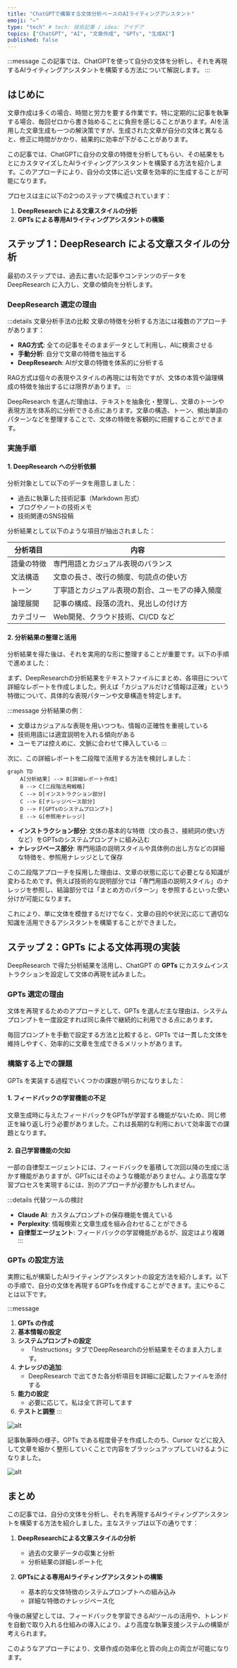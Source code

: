 ```yaml
---
title: "ChatGPTで構築する文体分析ベースのAIライティングアシスタント"
emoji: "✍️"
type: "tech" # tech: 技術記事 / idea: アイデア
topics: ["ChatGPT", "AI", "文章作成", "GPTs", "生成AI"]
published: false
---
```


:::message
この記事では、ChatGPTを使って自分の文体を分析し、それを再現するAIライティングアシスタントを構築する方法について解説します。
:::

## はじめに

文章作成は多くの場合、時間と労力を要する作業です。特に定期的に記事を執筆する場合、毎回ゼロから書き始めることに負担を感じることがあります。AIを活用した文章生成も一つの解決策ですが、生成された文章が自分の文体と異なると、修正に時間がかかり、結果的に効率が下がることがあります。

この記事では、ChatGPTに自分の文章の特徴を分析してもらい、その結果をもとにカスタマイズしたAIライティングアシスタントを構築する方法を紹介します。このアプローチにより、自分の文体に近い文章を効率的に生成することが可能になります。

プロセスは主に以下の2つのステップで構成されています：

1. **DeepResearch による文章スタイルの分析**
2. **GPTs による専用AIライティングアシスタントの構築**

## ステップ 1：DeepResearch による文章スタイルの分析

最初のステップでは、過去に書いた記事やコンテンツのデータを DeepResearch に入力し、文章の傾向を分析します。

### DeepResearch 選定の理由

:::details 文章分析手法の比較
文章の特徴を分析する方法には複数のアプローチがあります：

- **RAG方式**: 全ての記事をそのままデータとして利用し、AIに検索させる
- **手動分析**: 自分で文章の特徴を抽出する
- **DeepResearch**: AIが文章の特徴を体系的に分析する

RAG方式は個々の表現やスタイルの再現には有効ですが、文体の本質や論理構成の特徴を抽出するには限界があります。
:::

DeepResearch を選んだ理由は、テキストを抽象化・整理し、文章のトーンや表現方法を体系的に分析できる点にあります。文章の構造、トーン、頻出単語のパターンなどを整理することで、文体の特徴を客観的に把握することができます。

### 実施手順

#### 1. DeepResearch への分析依頼

分析対象として以下のデータを用意しました：

- 過去に執筆した技術記事（Markdown 形式）
- ブログやノートの技術メモ
- 技術関連のSNS投稿

分析結果として以下のような項目が抽出されました：

   | 分析項目 | 内容 |
   | ---- | ---- |
   | 語彙の特徴 | 専門用語とカジュアル表現のバランス |
   | 文法構造 | 文章の長さ、改行の頻度、句読点の使い方 |
   | トーン | 丁寧語とカジュアル表現の割合、ユーモアの挿入頻度 |
   | 論理展開 | 記事の構成、段落の流れ、見出しの付け方 |
   | カテゴリー | Web開発、クラウド技術、CI/CD など |

#### 2. 分析結果の整理と活用

分析結果を得た後は、それを実用的な形に整理することが重要です。以下の手順で進めました：

まず、DeepResearchの分析結果をテキストファイルにまとめ、各項目について詳細なレポートを作成しました。例えば「カジュアルだけど情報は正確」という特徴について、具体的な表現パターンや文章構造を特定します。

:::message
分析結果の例：
- 文章はカジュアルな表現を用いつつも、情報の正確性を重視している
- 技術用語には適宜説明を入れる傾向がある
- ユーモアは控えめに、文脈に合わせて挿入している
:::

次に、この詳細レポートを二段階で活用する方法を検討しました：

```mermaid
graph TD
    A[分析結果] --> B[詳細レポート作成]
    B --> C[二段階活用戦略]
    C --> D[インストラクション部分]
    C --> E[ナレッジベース部分]
    D --> F[GPTsのシステムプロンプト]
    E --> G[参照用ナレッジ]
```

- **インストラクション部分**: 文体の基本的な特徴（文の長さ、接続詞の使い方など）をGPTsのシステムプロンプトに組み込む
- **ナレッジベース部分**: 専門用語の説明スタイルや具体例の出し方などの詳細な特徴を、参照用ナレッジとして保存

この二段階アプローチを採用した理由は、文章の状態に応じて必要となる知識が変わるためです。例えば技術的な説明部分では「専門用語の説明スタイル」のナレッジを参照し、結論部分では「まとめ方のパターン」を参照するといった使い分けが可能になります。

これにより、単に文体を模倣するだけでなく、文章の目的や状況に応じて適切な知識を活用できるアシスタントを構築することができました。

## ステップ 2：GPTs による文体再現の実装

DeepResearch で得た分析結果を活用し、ChatGPT の **GPTs** にカスタムインストラクションを設定して文体の再現を試みました。

### GPTs 選定の理由

文体を再現するためのアプローチとして、GPTs を選んだ主な理由は、システムプロンプトを一度設定すれば同じ条件で継続的に利用できる点にあります。

毎回プロンプトを手動で設定する方法と比較すると、GPTs では一貫した文体を維持しやすく、効率的に文章を生成できるメリットがあります。

### 構築する上での課題

GPTs を実装する過程でいくつかの課題が明らかになりました：

#### 1. フィードバックの学習機能の不足

文章生成時に与えたフィードバックをGPTsが学習する機能がないため、同じ修正を繰り返し行う必要がありました。これは長期的な利用において効率面での課題となります。

#### 2. 自己学習機能の欠如

一部の自律型エージェントには、フィードバックを蓄積して次回以降の生成に活かす機能がありますが、GPTsにはそのような機能がありません。より高度な学習プロセスを実現するには、別のアプローチが必要かもしれません。

:::details 代替ツールの検討
- **Claude AI**: カスタムプロンプトの保存機能を備えている
- **Perplexity**: 情報検索と文章生成を組み合わせることができる
- **自律型エージェント**: フィードバックの学習機能があるが、設定はより複雑
:::

### GPTs の設定方法

実際に私が構築したAIライティングアシスタントの設定方法を紹介します。以下の手順で、自分の文体を再現するGPTsを作成することができます。主にやることは以下です。

:::message
1. **GPTs の作成**
2. **基本情報の設定**
3. **システムプロンプトの設定**
    - 「Instructions」タブでDeepResearchの分析結果をそのまま入力します。
4. **ナレッジの追加**:
    - DeepResearch で出てきた各分析項目を詳細に記載したファイルを添付する
5. **能力の設定**
    - 必要に応じて。私は全て許可してます
6. **テストと調整**
:::

![alt](/images/207f8410f23aec/gpts-config.png)

記事執筆時の様子。GPTs である程度骨子を作成したのち、Cursor などに投入して文章を細かく整形していくことで内容をブラッシュアップしていけるようになりました。

![alt](/images/207f8410f23aec/gpts-image.png)

## まとめ

この記事では、自分の文体を分析し、それを再現するAIライティングアシスタントを構築する方法を紹介しました。主なステップは以下の通りです：

1. **DeepResearchによる文章スタイルの分析**
   - 過去の文章データの収集と分析
   - 分析結果の詳細レポート化

2. **GPTsによる専用AIライティングアシスタントの構築**
   - 基本的な文体特徴のシステムプロンプトへの組み込み
   - 詳細な特徴のナレッジベース化

今後の展望としては、フィードバックを学習できるAIツールの活用や、トレンドを自動で取り入れる仕組みの導入により、より高度な執筆支援システムの構築が考えられます。

このようなアプローチにより、文章作成の効率化と質の向上の両立が可能になります。

